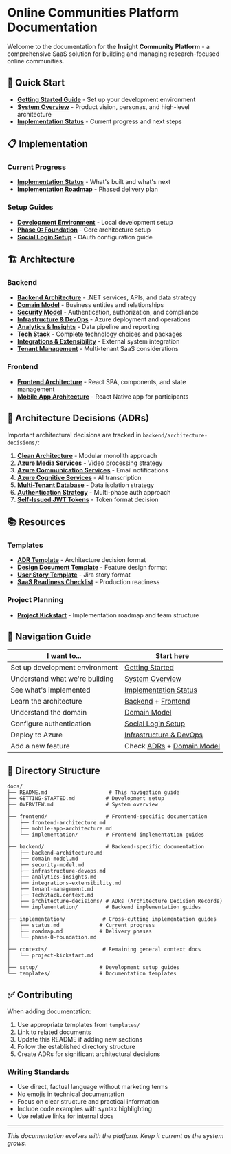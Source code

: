 # Online Communities Platform Documentation

Welcome to the documentation for the **Insight Community Platform** - a comprehensive SaaS solution for building and managing research-focused online communities.

## 🚀 Quick Start

- **[Getting Started Guide](GETTING-STARTED.md)** - Set up your development environment  
- **[System Overview](OVERVIEW.md)** - Product vision, personas, and high-level architecture
- **[Implementation Status](implementation/status.md)** - Current progress and next steps

## 📋 Implementation

### Current Progress
- **[Implementation Status](implementation/status.md)** - What's built and what's next
- **[Implementation Roadmap](implementation/roadmap.md)** - Phased delivery plan

### Setup Guides  
- **[Development Environment](setup/development-environment.md)** - Local development setup
- **[Phase 0: Foundation](implementation/phase-0-foundation.md)** - Core architecture setup
- **[Social Login Setup](backend/implementation/social-login-setup.md)** - OAuth configuration guide

## 🏗️ Architecture

### Backend
- **[Backend Architecture](backend/backend-architecture.md)** - .NET services, APIs, and data strategy
- **[Domain Model](backend/domain-model.md)** - Business entities and relationships
- **[Security Model](backend/security-model.md)** - Authentication, authorization, and compliance
- **[Infrastructure & DevOps](backend/infrastructure-devops.md)** - Azure deployment and operations
- **[Analytics & Insights](backend/analytics-insights.md)** - Data pipeline and reporting
- **[Tech Stack](backend/TechStack.context.md)** - Complete technology choices and packages
- **[Integrations & Extensibility](backend/integrations-extensibility.md)** - External system integration  
- **[Tenant Management](backend/tenant-management.md)** - Multi-tenant SaaS considerations

### Frontend
- **[Frontend Architecture](frontend/frontend-architecture.md)** - React SPA, components, and state management  
- **[Mobile App Architecture](frontend/mobile-app-architecture.md)** - React Native app for participants

## 📝 Architecture Decisions (ADRs)

Important architectural decisions are tracked in `backend/architecture-decisions/`:

1. **[Clean Architecture](backend/architecture-decisions/001-use-clean-architecture.md)** - Modular monolith approach
2. **[Azure Media Services](backend/architecture-decisions/002-azure-media-services.md)** - Video processing strategy
3. **[Azure Communication Services](backend/architecture-decisions/003-azure-communication-services.md)** - Email notifications
4. **[Azure Cognitive Services](backend/architecture-decisions/004-azure-cognitive-services.md)** - AI transcription
5. **[Multi-Tenant Database](backend/architecture-decisions/005-shared-db-composite-keys.md)** - Data isolation strategy
6. **[Authentication Strategy](backend/architecture-decisions/006-authentication-strategy.md)** - Multi-phase auth approach
7. **[Self-Issued JWT Tokens](backend/architecture-decisions/007-self-issued-jwt-tokens.md)** - Token format decision

## 📚 Resources

### Templates
- **[ADR Template](templates/adr-template.md)** - Architecture decision format
- **[Design Document Template](templates/design-doc-template.md)** - Feature design format
- **[User Story Template](templates/jira-user-story-template.md)** - Jira story format
- **[SaaS Readiness Checklist](templates/saas-readiness-checklist.md)** - Production readiness

### Project Planning
- **[Project Kickstart](contexts/project-kickstart.md)** - Implementation roadmap and team structure

## 🧭 Navigation Guide

| **I want to...** | **Start here** |
|---|---|
| Set up development environment | [Getting Started](GETTING-STARTED.md) |
| Understand what we're building | [System Overview](OVERVIEW.md) |
| See what's implemented | [Implementation Status](implementation/status.md) |
| Learn the architecture | [Backend](backend/backend-architecture.md) + [Frontend](frontend/frontend-architecture.md) |
| Understand the domain | [Domain Model](backend/domain-model.md) |
| Configure authentication | [Social Login Setup](backend/implementation/social-login-setup.md) |
| Deploy to Azure | [Infrastructure & DevOps](backend/infrastructure-devops.md) |
| Add a new feature | Check [ADRs](backend/architecture-decisions/) + [Domain Model](backend/domain-model.md) |

## 📁 Directory Structure

```
docs/
├── README.md                    # This navigation guide
├── GETTING-STARTED.md          # Development setup
├── OVERVIEW.md                 # System overview
│
├── frontend/                   # Frontend-specific documentation
│   ├── frontend-architecture.md
│   ├── mobile-app-architecture.md
│   └── implementation/         # Frontend implementation guides
│
├── backend/                    # Backend-specific documentation
│   ├── backend-architecture.md
│   ├── domain-model.md
│   ├── security-model.md
│   ├── infrastructure-devops.md
│   ├── analytics-insights.md
│   ├── integrations-extensibility.md
│   ├── tenant-management.md
│   ├── TechStack.context.md
│   ├── architecture-decisions/ # ADRs (Architecture Decision Records)
│   └── implementation/         # Backend implementation guides
│
├── implementation/            # Cross-cutting implementation guides
│   ├── status.md             # Current progress
│   ├── roadmap.md            # Delivery phases
│   └── phase-0-foundation.md
│
├── contexts/                  # Remaining general context docs
│   └── project-kickstart.md
│
├── setup/                    # Development setup guides
└── templates/                # Documentation templates
```

## ✅ Contributing

When adding documentation:
1. Use appropriate templates from `templates/`  
2. Link to related documents
3. Update this README if adding new sections
4. Follow the established directory structure
5. Create ADRs for significant architectural decisions

### Writing Standards

- Use direct, factual language without marketing terms
- No emojis in technical documentation  
- Focus on clear structure and practical information
- Include code examples with syntax highlighting
- Use relative links for internal docs

---

*This documentation evolves with the platform. Keep it current as the system grows.*